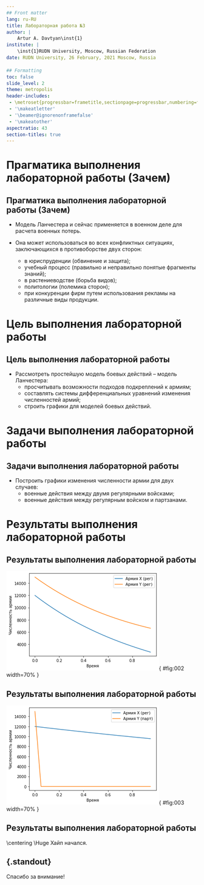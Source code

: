 ```yaml
---
## Front matter
lang: ru-RU
title: Лабораторная работа №3
author: |
	Artur A. Davtyan\inst{1}
institute: |
	\inst{1}RUDN University, Moscow, Russian Federation
date: RUDN University, 26 February, 2021 Moscow, Russia

## Formatting
toc: false
slide_level: 2
theme: metropolis
header-includes: 
 - \metroset{progressbar=frametitle,sectionpage=progressbar,numbering=fraction}
 - '\makeatletter'
 - '\beamer@ignorenonframefalse'
 - '\makeatother'
aspectratio: 43
section-titles: true
---
```


# Прагматика выполнения лабораторной работы (Зачем)

## Прагматика выполнения лабораторной работы (Зачем)

- Модель Ланчестера и сейчас применяется в военном деле для расчета военных потерь.

- Она может использоваться во всех конфликтных ситуациях, заключающихся в противоборстве двух сторон: 
	- в юриспруденции (обвинение и защита);
	- учебный процесс (правильно и неправильно понятые фрагменты знаний);
	- в растениеводстве (борьба видов);
	- политологии (полемика сторон);
	- при конкуренции фирм путем использования рекламы на различные виды продукции. 

# Цель выполнения лабораторной работы

## Цель выполнения лабораторной работы

- Рассмотреть простейшую модель боевых действий – модель Ланчестера:
	- просчитывать возможности подходов подкреплений к армиям;
	- составлять системы дифференциальных уравнений изменения численностей армий;
	- строить графики для моделей боевых действий. 

# Задачи выполнения лабораторной работы

## Задачи выполнения лабораторной работы

- Построить графики изменения численности армии для двух случаев:
	- военные действия между двумя регулярными войсками;
	- военные действия между регулярным войском и партзанами. 

# Результаты выполнения лабораторной работы

## Результаты выполнения лабораторной работы

![График 1](image/1.png){ #fig:002 width=70% }

## Результаты выполнения лабораторной работы

![График 2](image/2.png){ #fig:003 width=70% }

## Результаты выполнения лабораторной работы

\centering \Huge Хайп начался.

## {.standout}

Спасибо за внимание!
